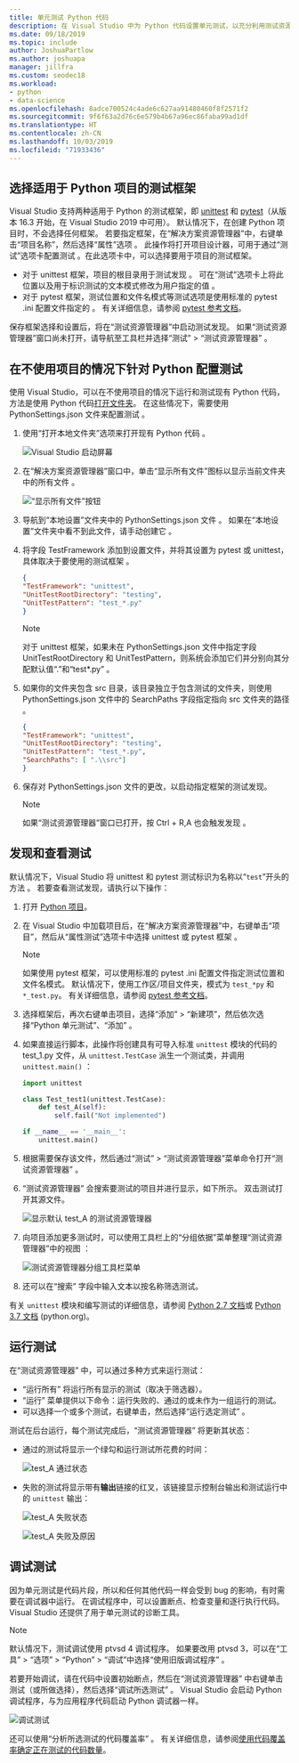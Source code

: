 ```yaml
---
title: 单元测试 Python 代码
description: 在 Visual Studio 中为 Python 代码设置单元测试，以充分利用测试资源管理器功能来发现、运行和调试测试。
ms.date: 09/18/2019
ms.topic: include
author: JoshuaPartlow
ms.author: joshuapa
manager: jillfra
ms.custom: seodec18
ms.workload:
- python
- data-science
ms.openlocfilehash: 8adce700524c4ade6c627aa91480460f8f2571f2
ms.sourcegitcommit: 9f6f63a2d76c6e579b4b67a96ec86faba99ad1df
ms.translationtype: HT
ms.contentlocale: zh-CN
ms.lasthandoff: 10/03/2019
ms.locfileid: "71933436"
---
```

## <a name="select-the-test-framework-for-a-python-project"></a>选择适用于 Python 项目的测试框架

Visual Studio 支持两种适用于 Python 的测试框架，即 [unittest](https://docs.python.org/3/library/unittest.html) 和 [pytest](https://pytest.org/en/latest/)（从版本 16.3 开始，在 Visual Studio 2019 中可用）。 默认情况下，在创建 Python 项目时，不会选择任何框架。 若要指定框架，在“解决方案资源管理器”中，右键单击“项目名称”，然后选择“属性”选项  。 此操作将打开项目设计器，可用于通过“测试”选项卡配置测试  。在此选项卡中，可以选择要用于项目的测试框架。 

* 对于 unittest 框架，项目的根目录用于测试发现  。 可在“测试”选项卡上将此位置以及用于标识测试的文本模式修改为用户指定的值  。
* 对于 pytest 框架，测试位置和文件名模式等测试选项是使用标准的 pytest .ini 配置文件指定的  。 有关详细信息，请参阅 [pytest 参考文档](https://docs.pytest.org/en/latest/reference.html#ini-options-ref)。

保存框架选择和设置后，将在“测试资源管理器”中启动测试发现。 如果“测试资源管理器”窗口尚未打开，请导航至工具栏并选择“测试” > “测试资源管理器”   。

## <a name="configure-testing-for-python-without-a-project"></a>在不使用项目的情况下针对 Python 配置测试
使用 Visual Studio，可以在不使用项目的情况下运行和测试现有 Python 代码，方法是使用 Python 代码[打开文件夹](../../quickstart-05-python-visual-studio-open-folder.md)。 在这些情况下，需要使用 PythonSettings.json 文件来配置测试  。 
1. 使用“打开本地文件夹”选项来打开现有 Python 代码  。 

   ![Visual Studio 启动屏幕](../../media/quickstart-open-folder/01-open-local-folder.png)

1. 在“解决方案资源管理器”窗口中，单击“显示所有文件”图标以显示当前文件夹中的所有文件  。

   ![“显示所有文件”按钮](../../media/unit-test-show-files.png)

1. 导航到“本地设置”文件夹中的 PythonSettings.json 文件   。 如果在“本地设置”文件夹中看不到此文件，请手动创建它  。
   
1. 将字段 TestFramework 添加到设置文件，并将其设置为 pytest 或 unittest，具体取决于要使用的测试框架    。

    ```json
    {
    "TestFramework": "unittest",
    "UnitTestRootDirectory": "testing",
    "UnitTestPattern": "test_*.py"
    }
    ```

    > [!Note]
    > 对于 unittest 框架，如果未在 PythonSettings.json 文件中指定字段 UnitTestRootDirectory 和 UnitTestPattern，则系统会添加它们并分别向其分配默认值“.”和“test*.py”    。

1. 如果你的文件夹包含 src 目录，该目录独立于包含测试的文件夹，则使用 PythonSettings.json 文件中的 SearchPaths 字段指定指向 src 文件夹的路径     。

    ```json
    {
    "TestFramework": "unittest",
    "UnitTestRootDirectory": "testing",
    "UnitTestPattern": "test_*.py",
    "SearchPaths": [ ".\\src"]
    }
    ```

1. 保存对 PythonSettings.json 文件的更改，以启动指定框架的测试发现。 
   > [!Note]
   > 如果“测试资源管理器”窗口已打开，按 Ctrl + R,A 也会触发发现   。

## <a name="discover-and-view-tests"></a>发现和查看测试

默认情况下，Visual Studio 将 unittest 和 pytest 测试标识为名称以“`test`”开头的方法   。 若要查看测试发现，请执行以下操作：

1. 打开 [Python 项目](../../managing-python-projects-in-visual-studio.md)。

1. 在 Visual Studio 中加载项目后，在“解决方案资源管理器”中，右键单击“项目”，然后从“属性测试”选项卡中选择 unittest 或 pytest 框架    。
   > [!Note]
   > 如果使用 pytest 框架，可以使用标准的 pytest .ini 配置文件指定测试位置和文件名模式。 默认情况下，使用工作区/项目文件夹，模式为 `test_*py` 和 `*_test.py`。 有关详细信息，请参阅 [pytest 参考文档](https://docs.pytest.org/en/latest/reference.html#ini-options-ref)。

1. 选择框架后，再次右键单击项目，选择“添加” > “新建项”，然后依次选择“Python 单元测试”、“添加”     。

1. 如果直接运行脚本，此操作将创建具有可导入标准 `unittest` 模块的代码的 test_1.py 文件，从 `unittest.TestCase` 派生一个测试类，并调用 `unittest.main()`  ：

    ```python
    import unittest

    class Test_test1(unittest.TestCase):
        def test_A(self):
            self.fail("Not implemented")

    if __name__ == '__main__':
        unittest.main()
    ```

1. 根据需要保存该文件，然后通过“测试” > “测试资源管理器”菜单命令打开“测试资源管理器”    。

1. “测试资源管理器”  会搜索要测试的项目并进行显示，如下所示。 双击测试打开其源文件。

    ![显示默认 test_A 的测试资源管理器](../../media/unit-test-a-2.png) 

1. 向项目添加更多测试时，可以使用工具栏上的“分组依据”菜单整理“测试资源管理器”中的视图   ：

    ![测试资源管理器分组工具栏菜单](../../media/unit-test-group-menu-2.png) 

1. 还可以在“搜索”  字段中输入文本以按名称筛选测试。

有关 `unittest` 模块和编写测试的详细信息，请参阅 [Python 2.7 文档](https://docs.python.org/2/library/unittest.html)或 [Python 3.7 文档](https://docs.python.org/3/library/unittest.html) (python.org)。

## <a name="run-tests"></a>运行测试

在“测试资源管理器”  中，可以通过多种方式来运行测试：

- “运行所有”  将运行所有显示的测试（取决于筛选器）。
- “运行”  菜单提供以下命令：运行失败的、通过的或未作为一组运行的测试。
- 可以选择一个或多个测试，右键单击，然后选择“运行选定测试”  。

测试在后台运行，每个测试完成后，“测试资源管理器”  将更新其状态：

- 通过的测试将显示一个绿勾和运行测试所花费的时间：

    ![test_A 通过状态](../../media/unit-test-A-pass.png)

- 失败的测试将显示带有**输出**链接的红叉，该链接显示控制台输出和测试运行中的 `unittest` 输出：

    ![test_A 失败状态](../../media/unit-test-A-fail.png)

    ![test_A 失败及原因](../../media/unit-test-A-fail-reason.png)

## <a name="debug-tests"></a>调试测试

因为单元测试是代码片段，所以和任何其他代码一样会受到 bug 的影响，有时需要在调试器中运行。 在调试程序中，可以设置断点、检查变量和逐行执行代码。 Visual Studio 还提供了用于单元测试的诊断工具。

> [!Note]
> 默认情况下，测试调试使用 ptvsd 4 调试程序。 如果要改用 ptvsd 3，可以在“工具” > “选项” > “Python” > “调试”中选择“使用旧版调试程序”      。 

若要开始调试，请在代码中设置初始断点，然后在“测试资源管理器”  中右键单击测试（或所做选择），然后选择“调试所选测试”  。 Visual Studio 会启动 Python 调试程序，与为应用程序代码启动 Python 调试器一样。

![调试测试](../../media/unit-test-debugging.png)

还可以使用“分析所选测试的代码覆盖率”  。 有关详细信息，请参阅[使用代码覆盖率确定正在测试的代码数量](../../../test/using-code-coverage-to-determine-how-much-code-is-being-tested.md)。
